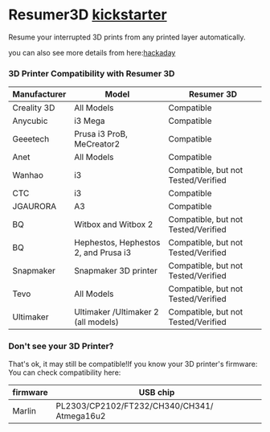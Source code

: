 # Resumer3D  [kickstarter](https://www.kickstarter.com/projects/resumer3d/resumer-3d-resume-your-interrupted-3d-prints-autom)

Resume your interrupted 3D prints from any printed layer automatically.

you can also see more details from here:[hackaday](https://hackaday.io/project/28672-magical-box-for-resuming-3d-prints-automatically)


### 3D Printer Compatibility with Resumer 3D
Manufacturer | Model | Resumer 3D
--- | --- | --- 
Creality 3D | 	All Models | 	Compatible
Anycubic | 	i3 Mega	 | Compatible
Geeetech	 | Prusa i3 ProB, MeCreator2	 | Compatible
Anet	 | All Models	 | Compatible
Wanhao	 | i3	 | Compatible, but not Tested/Verified
CTC	 | i3	 | Compatible
JGAURORA	 | A3	 | Compatible
BQ	 | Witbox and Witbox 2	 | Compatible, but not Tested/Verified
BQ	 | Hephestos, Hephestos 2, and Prusa i3	 | Compatible, but not Tested/Verified
Snapmaker | 	Snapmaker 3D printer	 | Compatible, but not Tested/Verified
Tevo	 | All Models | 	Compatible, but not Tested/Verified
Ultimaker | 	Ultimaker /Ultimaker 2 (all models) | 	Compatible, but not Tested/Verified


### Don't see your 3D Printer? 
That's ok, it may still be compatible!If you know your 3D printer's firmware: You can check compatibility here:

firmware	 | USB chip
--- | ---
Marlin	 | PL2303/CP2102/FT232/CH340/CH341/ Atmega16u2
	


